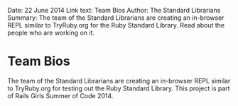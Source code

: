 Date: 22 June 2014
Link text: Team Bios
Author: The Standard Librarians
Summary: The team of the Standard Librarians are creating an in-browser REPL similar to TryRuby.org for the Ruby Standard Library. Read about the people who are working on it.

# Team Bios

The team of the Standard Librarians are creating an in-browser REPL similar to TryRuby.org for testing out the Ruby Standard Library. This project is part of Rails Girls Summer of Code 2014.